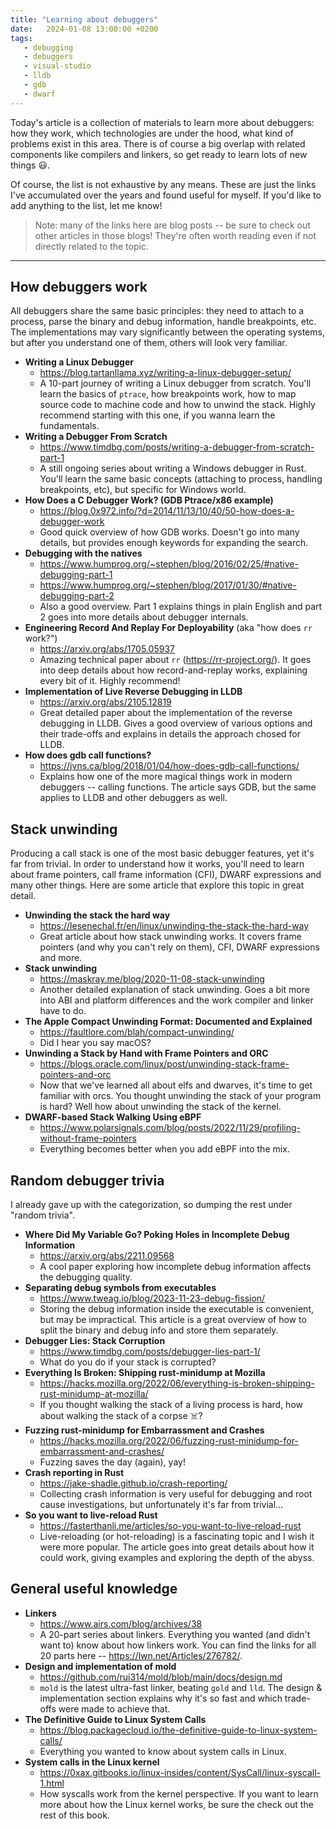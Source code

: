 ```yaml
---
title: "Learning about debuggers"
date:   2024-01-08 13:00:00 +0200
tags:
   - debugging
   - debuggers
   - visual-studio
   - lldb
   - gdb
   - dwarf
---
```


Today's article is a collection of materials to learn more about debuggers: how they work, which technologies are under the hood, what kind of problems exist in this area. There is of course a big overlap with related components like compilers and linkers, so get ready to learn lots of new things 😃.

Of course, the list is not exhaustive by any means. These are just the links I've accumulated over the years and found useful for myself. If you'd like to add anything to the list, let me know!

> Note: many of the links here are blog posts -- be sure to check out other articles in those blogs! They're often worth reading even if not directly related to the topic.

<!--more-->

---

## How debuggers work

All debuggers share the same basic principles: they need to attach to a process, parse the binary and debug information, handle breakpoints, etc. The implementations may vary significantly between the operating systems, but after you understand one of them, others will look very familiar.

* **Writing a Linux Debugger**
  * <https://blog.tartanllama.xyz/writing-a-linux-debugger-setup/>
  * A 10-part journey of writing a Linux debugger from scratch. You'll learn the basics of `ptrace`, how breakpoints work, how to map source code to machine code and how to unwind the stack. Highly recommend starting with this one, if you wanna learn the fundamentals.
* **Writing a Debugger From Scratch**
  * <https://www.timdbg.com/posts/writing-a-debugger-from-scratch-part-1>
  * A still ongoing series about writing a Windows debugger in Rust. You'll learn the same basic concepts (attaching to process, handling breakpoints, etc), but specific for Windows world.
* **How Does a C Debugger Work? (GDB Ptrace/x86 example)**
  * <https://blog.0x972.info/?d=2014/11/13/10/40/50-how-does-a-debugger-work>
  * Good quick overview of how GDB works. Doesn't go into many details, but provides enough keywords for expanding the search.
* **Debugging with the natives**
  * <https://www.humprog.org/~stephen/blog/2016/02/25/#native-debugging-part-1>
  * <https://www.humprog.org/~stephen/blog/2017/01/30/#native-debugging-part-2>
  * Also a good overview. Part 1 explains things in plain English and part 2 goes into more details about debugger internals.
* **Engineering Record And Replay For Deployability** (aka "how does `rr` work?")
  * <https://arxiv.org/abs/1705.05937>
  * Amazing technical paper about `rr` (<https://rr-project.org/>). It goes into deep details about how record-and-replay works, explaining every bit of it. Highly recommend!
* **Implementation of Live Reverse Debugging in LLDB**
  * <https://arxiv.org/abs/2105.12819>
  * Great detailed paper about the implementation of the reverse debugging in LLDB. Gives a good overview of various options and their trade-offs and explains in details the approach chosed for LLDB.
* **How does gdb call functions?**
  * <https://jvns.ca/blog/2018/01/04/how-does-gdb-call-functions/>
  * Explains how one of the more magical things work in modern debuggers -- calling functions. The article says GDB, but the same applies to LLDB and other debuggers as well.

## Stack unwinding

Producing a call stack is one of the most basic debugger features, yet it's far from trivial. In order to understand how it works, you'll need to learn about frame pointers, call frame information (CFI), DWARF expressions and many other things. Here are some article that explore this topic in great detail.

* **Unwinding the stack the hard way**
  * <https://lesenechal.fr/en/linux/unwinding-the-stack-the-hard-way>
  * Great article about how stack unwinding works. It covers frame pointers (and why you can't rely on them), CFI, DWARF expressions and more.
* **Stack unwinding**
  * <https://maskray.me/blog/2020-11-08-stack-unwinding>
  * Another detailed explanation of stack unwinding. Goes a bit more into ABI and platform differences and the work compiler and linker have to do.
* **The Apple Compact Unwinding Format: Documented and Explained**
  * <https://faultlore.com/blah/compact-unwinding/>
  * Did I hear you say macOS?
* **Unwinding a Stack by Hand with Frame Pointers and ORC**
  * <https://blogs.oracle.com/linux/post/unwinding-stack-frame-pointers-and-orc>
  * Now that we've learned all about elfs and dwarves, it's time to get familiar with orcs. You thought unwinding the stack of your program is hard? Well how about unwinding the stack of the kernel.
* **DWARF-based Stack Walking Using eBPF**
  * <https://www.polarsignals.com/blog/posts/2022/11/29/profiling-without-frame-pointers>
  * Everything becomes better when you add eBPF into the mix.

## Random debugger trivia

I already gave up with the categorization, so dumping the rest under "random trivia".

* **Where Did My Variable Go? Poking Holes in Incomplete Debug Information**
  * <https://arxiv.org/abs/2211.09568>
  * A cool paper exploring how incomplete debug information affects the debugging quality.
* **Separating debug symbols from executables**
  * <https://www.tweag.io/blog/2023-11-23-debug-fission/>
  * Storing the debug information inside the executable is convenient, but may be impractical. This article is a great overview of how to split the binary and debug info and store them separately.
* **Debugger Lies: Stack Corruption**
  * <https://www.timdbg.com/posts/debugger-lies-part-1/>
  * What do you do if your stack is corrupted?
* **Everything Is Broken: Shipping rust-minidump at Mozilla**
  * <https://hacks.mozilla.org/2022/06/everything-is-broken-shipping-rust-minidump-at-mozilla/>
  * If you thought walking the stack of a living process is hard, how about walking the stack of a corpse ☠️?
* **Fuzzing rust-minidump for Embarrassment and Crashes**
  * <https://hacks.mozilla.org/2022/06/fuzzing-rust-minidump-for-embarrassment-and-crashes/>
  * Fuzzing saves the day (again), yay!
* **Crash reporting in Rust**
  * <https://jake-shadle.github.io/crash-reporting/>
  * Collecting crash information is very useful for debugging and root cause investigations, but unfortunately it's far from trivial...
* **So you want to live-reload Rust**
  * <https://fasterthanli.me/articles/so-you-want-to-live-reload-rust>
  * Live-reloading (or hot-reloading) is a fascinating topic and I wish it were more popular. The article goes into great details about how it could work, giving examples and exploring the depth of the abyss.

## General useful knowledge

* **Linkers**
  * <https://www.airs.com/blog/archives/38>
  * A 20-part series about linkers. Everything you wanted (and didn't want to) know about how linkers work. You can find the links for all 20 parts here -- <https://lwn.net/Articles/276782/>.
* **Design and implementation of mold**
  * <https://github.com/rui314/mold/blob/main/docs/design.md>
  * `mold` is the latest ultra-fast linker, beating `gold` and `lld`. The design & implementation section explains why it's so fast and which trade-offs were made to achieve that.
* **The Definitive Guide to Linux System Calls**
  * <https://blog.packagecloud.io/the-definitive-guide-to-linux-system-calls/>
  * Everything you wanted to know about system calls in Linux.
* **System calls in the Linux kernel**
  * <https://0xax.gitbooks.io/linux-insides/content/SysCall/linux-syscall-1.html>
  * How syscalls work from the kernel perspective. If you want to learn more about how the Linux kernel works, be sure the check out the rest of this book.

